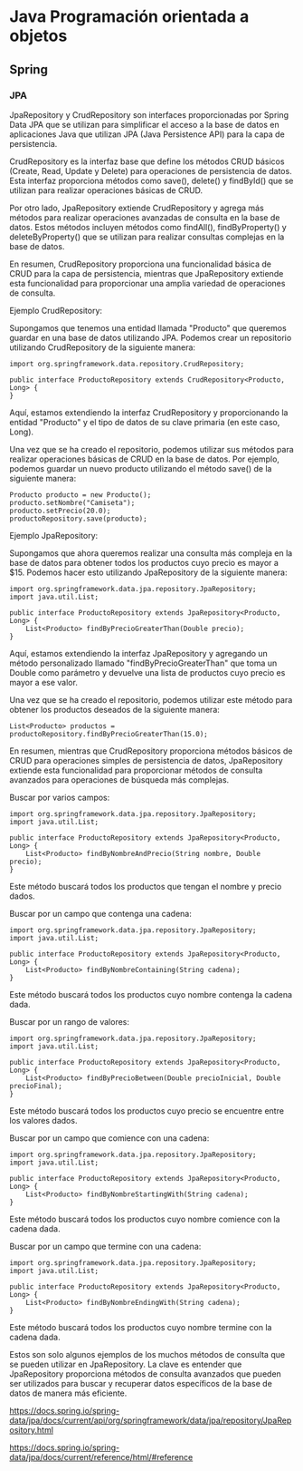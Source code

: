 # Java Programación orientada a objetos #

## Spring ##

### JPA ###


JpaRepository y CrudRepository son interfaces proporcionadas por Spring Data JPA que se utilizan para simplificar el acceso a la base de datos en aplicaciones Java que utilizan JPA (Java Persistence API) para la capa de persistencia.

CrudRepository es la interfaz base que define los métodos CRUD básicos (Create, Read, Update y Delete) para operaciones de persistencia de datos. Esta interfaz proporciona métodos como save(), delete() y findById() que se utilizan para realizar operaciones básicas de CRUD.

Por otro lado, JpaRepository extiende CrudRepository y agrega más métodos para realizar operaciones avanzadas de consulta en la base de datos. Estos métodos incluyen métodos como findAll(), findByProperty() y deleteByProperty() que se utilizan para realizar consultas complejas en la base de datos.

En resumen, CrudRepository proporciona una funcionalidad básica de CRUD para la capa de persistencia, mientras que JpaRepository extiende esta funcionalidad para proporcionar una amplia variedad de operaciones de consulta.

Ejemplo CrudRepository:

Supongamos que tenemos una entidad llamada "Producto" que queremos guardar en una base de datos utilizando JPA. Podemos crear un repositorio utilizando CrudRepository de la siguiente manera:

```
import org.springframework.data.repository.CrudRepository;

public interface ProductoRepository extends CrudRepository<Producto, Long> {
}
```

Aquí, estamos extendiendo la interfaz CrudRepository y proporcionando la entidad "Producto" y el tipo de datos de su clave primaria (en este caso, Long).

Una vez que se ha creado el repositorio, podemos utilizar sus métodos para realizar operaciones básicas de CRUD en la base de datos. Por ejemplo, podemos guardar un nuevo producto utilizando el método save() de la siguiente manera:

```
Producto producto = new Producto();
producto.setNombre("Camiseta");
producto.setPrecio(20.0);
productoRepository.save(producto);
```

Ejemplo JpaRepository:

Supongamos que ahora queremos realizar una consulta más compleja en la base de datos para obtener todos los productos cuyo precio es mayor a $15. Podemos hacer esto utilizando JpaRepository de la siguiente manera:

```
import org.springframework.data.jpa.repository.JpaRepository;
import java.util.List;

public interface ProductoRepository extends JpaRepository<Producto, Long> {
    List<Producto> findByPrecioGreaterThan(Double precio);
}
```

Aquí, estamos extendiendo la interfaz JpaRepository y agregando un método personalizado llamado "findByPrecioGreaterThan" que toma un Double como parámetro y devuelve una lista de productos cuyo precio es mayor a ese valor.

Una vez que se ha creado el repositorio, podemos utilizar este método para obtener los productos deseados de la siguiente manera:

```
List<Producto> productos = productoRepository.findByPrecioGreaterThan(15.0);
```

En resumen, mientras que CrudRepository proporciona métodos básicos de CRUD para operaciones simples de persistencia de datos, JpaRepository extiende esta funcionalidad para proporcionar métodos de consulta avanzados para operaciones de búsqueda más complejas.

Buscar por varios campos:
```
import org.springframework.data.jpa.repository.JpaRepository;
import java.util.List;

public interface ProductoRepository extends JpaRepository<Producto, Long> {
    List<Producto> findByNombreAndPrecio(String nombre, Double precio);
}
```

Este método buscará todos los productos que tengan el nombre y precio dados.

Buscar por un campo que contenga una cadena:

```
import org.springframework.data.jpa.repository.JpaRepository;
import java.util.List;

public interface ProductoRepository extends JpaRepository<Producto, Long> {
    List<Producto> findByNombreContaining(String cadena);
}
```

Este método buscará todos los productos cuyo nombre contenga la cadena dada.

Buscar por un rango de valores:

```
import org.springframework.data.jpa.repository.JpaRepository;
import java.util.List;

public interface ProductoRepository extends JpaRepository<Producto, Long> {
    List<Producto> findByPrecioBetween(Double precioInicial, Double precioFinal);
}
```

Este método buscará todos los productos cuyo precio se encuentre entre los valores dados.

Buscar por un campo que comience con una cadena:

```
import org.springframework.data.jpa.repository.JpaRepository;
import java.util.List;

public interface ProductoRepository extends JpaRepository<Producto, Long> {
    List<Producto> findByNombreStartingWith(String cadena);
}
```

Este método buscará todos los productos cuyo nombre comience con la cadena dada.

Buscar por un campo que termine con una cadena:

```
import org.springframework.data.jpa.repository.JpaRepository;
import java.util.List;

public interface ProductoRepository extends JpaRepository<Producto, Long> {
    List<Producto> findByNombreEndingWith(String cadena);
}
```

Este método buscará todos los productos cuyo nombre termine con la cadena dada.

Estos son solo algunos ejemplos de los muchos métodos de consulta que se pueden utilizar en JpaRepository. La clave es entender que JpaRepository proporciona métodos de consulta avanzados que pueden ser utilizados para buscar y recuperar datos específicos de la base de datos de manera más eficiente.

https://docs.spring.io/spring-data/jpa/docs/current/api/org/springframework/data/jpa/repository/JpaRepository.html

https://docs.spring.io/spring-data/jpa/docs/current/reference/html/#reference

